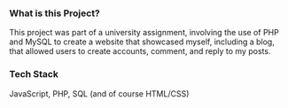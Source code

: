 ### What is this Project? ###

This project was part of a university assignment, involving the use of PHP and MySQL to create a website that showcased myself, including a blog, that allowed users to create accounts, comment, and reply to my posts.

### Tech Stack ###
JavaScript, PHP, SQL (and of course HTML/CSS)
